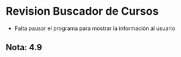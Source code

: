 # Revision Buscador de Cursos

* Falta pausar el programa para mostrar la información al usuario

## Nota: 4.9